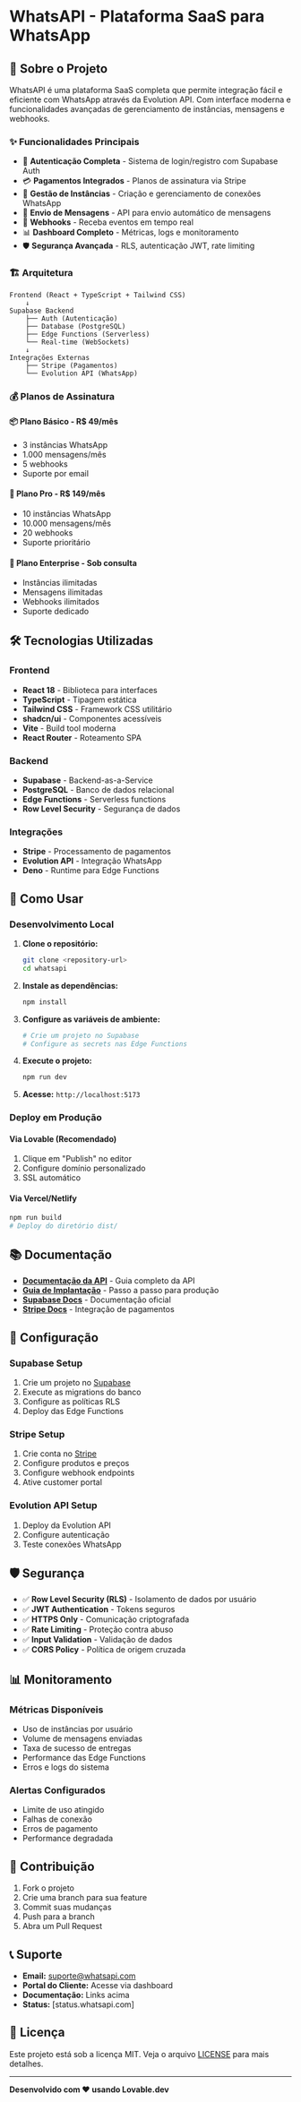 # WhatsAPI - Plataforma SaaS para WhatsApp

## 📱 Sobre o Projeto

WhatsAPI é uma plataforma SaaS completa que permite integração fácil e eficiente com WhatsApp através da Evolution API. Com interface moderna e funcionalidades avançadas de gerenciamento de instâncias, mensagens e webhooks.

### ✨ Funcionalidades Principais

- 🔐 **Autenticação Completa** - Sistema de login/registro com Supabase Auth
- 💳 **Pagamentos Integrados** - Planos de assinatura via Stripe
- 📱 **Gestão de Instâncias** - Criação e gerenciamento de conexões WhatsApp
- 💬 **Envio de Mensagens** - API para envio automático de mensagens
- 🔗 **Webhooks** - Receba eventos em tempo real
- 📊 **Dashboard Completo** - Métricas, logs e monitoramento
- 🛡️ **Segurança Avançada** - RLS, autenticação JWT, rate limiting

### 🏗️ Arquitetura

```
Frontend (React + TypeScript + Tailwind CSS)
    ↓
Supabase Backend
    ├── Auth (Autenticação)
    ├── Database (PostgreSQL)
    ├── Edge Functions (Serverless)
    └── Real-time (WebSockets)
    ↓
Integrações Externas
    ├── Stripe (Pagamentos)
    └── Evolution API (WhatsApp)
```

### 💰 Planos de Assinatura

#### 📦 Plano Básico - R$ 49/mês
- 3 instâncias WhatsApp
- 1.000 mensagens/mês
- 5 webhooks
- Suporte por email

#### 🚀 Plano Pro - R$ 149/mês
- 10 instâncias WhatsApp
- 10.000 mensagens/mês
- 20 webhooks
- Suporte prioritário

#### 🏢 Plano Enterprise - Sob consulta
- Instâncias ilimitadas
- Mensagens ilimitadas
- Webhooks ilimitados
- Suporte dedicado

## 🛠️ Tecnologias Utilizadas

### Frontend
- **React 18** - Biblioteca para interfaces
- **TypeScript** - Tipagem estática
- **Tailwind CSS** - Framework CSS utilitário
- **shadcn/ui** - Componentes acessíveis
- **Vite** - Build tool moderna
- **React Router** - Roteamento SPA

### Backend
- **Supabase** - Backend-as-a-Service
- **PostgreSQL** - Banco de dados relacional
- **Edge Functions** - Serverless functions
- **Row Level Security** - Segurança de dados

### Integrações
- **Stripe** - Processamento de pagamentos
- **Evolution API** - Integração WhatsApp
- **Deno** - Runtime para Edge Functions

## 🚀 Como Usar

### Desenvolvimento Local

1. **Clone o repositório:**
   ```bash
   git clone <repository-url>
   cd whatsapi
   ```

2. **Instale as dependências:**
   ```bash
   npm install
   ```

3. **Configure as variáveis de ambiente:**
   ```bash
   # Crie um projeto no Supabase
   # Configure as secrets nas Edge Functions
   ```

4. **Execute o projeto:**
   ```bash
   npm run dev
   ```

5. **Acesse:** `http://localhost:5173`

### Deploy em Produção

#### Via Lovable (Recomendado)
1. Clique em "Publish" no editor
2. Configure domínio personalizado
3. SSL automático

#### Via Vercel/Netlify
```bash
npm run build
# Deploy do diretório dist/
```

## 📚 Documentação

- **[Documentação da API](./docs/API.md)** - Guia completo da API
- **[Guia de Implantação](./docs/DEPLOYMENT.md)** - Passo a passo para produção
- **[Supabase Docs](https://supabase.com/docs)** - Documentação oficial
- **[Stripe Docs](https://stripe.com/docs)** - Integração de pagamentos

## 🔧 Configuração

### Supabase Setup
1. Crie um projeto no [Supabase](https://supabase.com)
2. Execute as migrations do banco
3. Configure as políticas RLS
4. Deploy das Edge Functions

### Stripe Setup
1. Crie conta no [Stripe](https://stripe.com)
2. Configure produtos e preços
3. Configure webhook endpoints
4. Ative customer portal

### Evolution API Setup
1. Deploy da Evolution API
2. Configure autenticação
3. Teste conexões WhatsApp

## 🛡️ Segurança

- ✅ **Row Level Security (RLS)** - Isolamento de dados por usuário
- ✅ **JWT Authentication** - Tokens seguros
- ✅ **HTTPS Only** - Comunicação criptografada
- ✅ **Rate Limiting** - Proteção contra abuso
- ✅ **Input Validation** - Validação de dados
- ✅ **CORS Policy** - Política de origem cruzada

## 📊 Monitoramento

### Métricas Disponíveis
- Uso de instâncias por usuário
- Volume de mensagens enviadas
- Taxa de sucesso de entregas
- Performance das Edge Functions
- Erros e logs do sistema

### Alertas Configurados
- Limite de uso atingido
- Falhas de conexão
- Erros de pagamento
- Performance degradada

## 🤝 Contribuição

1. Fork o projeto
2. Crie uma branch para sua feature
3. Commit suas mudanças
4. Push para a branch
5. Abra um Pull Request

## 📞 Suporte

- **Email:** suporte@whatsapi.com
- **Portal do Cliente:** Acesse via dashboard
- **Documentação:** Links acima
- **Status:** [status.whatsapi.com]

## 📄 Licença

Este projeto está sob a licença MIT. Veja o arquivo [LICENSE](LICENSE) para mais detalhes.

---

**Desenvolvido com ❤️ usando Lovable.dev**
